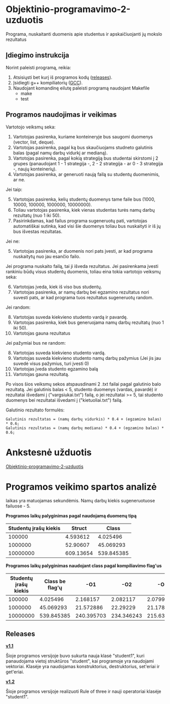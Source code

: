 # Objektinio-programavimo-2-uzduotis

Programa, nuskaitanti duomenis apie studentus ir apskaičiuojanti jų mokslo rezultatus


## Įdiegimo instrukcija

Norint paleisti programą, reikia:
1) Atsisiųsti bet kurį iš programos kodų ([releases](https://github.com/gertruda1/Objektinio-programavimo-2-uzduotis/releases)).
2) Įsidiegti g++ kompiliatorių ([GCC](https://gcc.gnu.org/)).
3) Naudojant komandinę eilutę paleisti programą naudojant Makefile
    * make
    * test

## Programos naudojimas ir veikimas

Vartotojo veiksmų seka:

1) Vartotojas pasirenka, kuriame konteineryje bus saugomi duomenys (vector, list, deque).
2) Vartotojas pasirenka, pagal ką bus skaučiuojams studneto galutinis balas (pagal namų darbų vidurkį ar medianą).
3) Vartotojas pasirenka, pagal kokią strategiją bus studentai skirstomi į 2 grupes (panaudojant 1 - 1 strategija -, 2  - 2 strategija - ar 0 - 3 strategija -, naujų konteinerių).
4) Vartotojas pasirenka, ar generuoti naują failą su studentų duomenimis, ar ne.

Jei taip:

  5) Vartotojas pasirenka, kelių studentų duomenys tame faile bus (1000, 10000, 100000, 1000000, 10000000).
  6) Toliau vartotojas pasirenka, kiek vienas studentas turės namų darbų rezultatų (nuo 1 iki 50).
  7) Pasirinkdamas, kad failus programa sugeneruotų pati, vartotojas automatiškai sutinka, kad visi šie duomenys toliau bus nuskaityti ir  iš jų bus išvestas rezultatas.

Jei ne:

  5) Vartotojas pasirenka, ar duomenis nori pats įvesti, ar kad programa nuskaitytų nuo jau esančio failo.

  Jei programa nuskaito failą, tai ji išveda rezultatus. Jei pasirenkama įvesti rankiniu būdų visus studentų duomenis, toliau eina tokia vartotojo veiksmų seka:

  6) Vartotojas įveda, kiek iš viso bus studentų.
  7) Vartotojas pasirenka, ar namų darbų bei egzamino rezultatus nori suvesti pats, ar kad programa tuos rezultatus sugeneruotų random.

 Jei random:

 8) Vartotojas suveda kiekvieno studento vardą ir pavardę.
 9) Vartotojas pasirenka, kiek bus generuojama namų darbų rezultatų (nuo 1 iki 50).
 10) Vartotojas gauna rezultatus

 Jei pažymiai bus ne random:

 8) Vartotojas suveda kiekvieno studento vardą.
 9) Vartotojas suveda kiekvieno studento namų darbų pažymius (Jei jis jau suvedė visus pažymius, turi įvesti 0)
 10) Vartotojas įveda studento egzamino balą
 11) Vartotojas gauna rezultatą.


 Po visos šios veiksmų sekos atspausdinami 2 .txt failai pagal galutinio balo rezultatą. Jei galutinis balas < 5, studento duomenys (vardas, pavardė) ir rezultatai išvedami į ("vargsiukai.txt") failą, o jei rezultatai >= 5, tai studento duomenys bei rezultatai išvedami į ("kietuoliai.txt") failą.

 Galutinio rezultato formulės:

    Galutinis rezultatas = (namų darbų vidurkis) * 0.4 + (egzamino balas) * 0.6;
    Galutinis rezultatas = (namų darbų mediana) * 0.4 + (egzamino balas) * 0.6;

# Ankstesnė užduotis

[Objektinio-programavimo-2-uzduotis](https://github.com/gertruda1/Objektinio-programavimo-2-uzduotis)

 
# Programos veikimo spartos analizė

laikas yra matuojamas sekundėmis. Namų darbų kiekis sugeneruotuose failuose - 5.

**Programos laikų palyginimas pagal naudojamą duomenų tipą**

 | Studentų įrašų kiekis | Struct | Class |
 | ---------------------- | ------- | ------ |
 | 100000 | 4.593612 | 4.025496 | 
 | 1000000 | 52.90607 | 45.069293 | 
 | 10000000 | 609.13654 | 539.845385 |

**Programos laikų palyginimas naudojant class pagal kompiliavimo flag'us**

 | Studentų įrašų kiekis | Class be flag'ų | -O1 | -O2 | -O3 |
 | ---------------------- | ------- | ------ | ---- | ------ |
 | 100000 | 4.025496 | 2.168157 | 2.082117 | 2.079964 |
 | 1000000 | 45.069293 | 21.572886 | 22.29229 | 21.178044 |
 | 10000000 | 539.845385 | 240.395703 | 234.346243 | 215.633292 |

 ## Releases

 [**v1.1**](https://github.com/gertruda1/OP-3-uzd/releases/tag/v1.1)
 
 Šioje programos versijoje buvo sukurta nauja klasė "student1", kuri panaudojama vietoj struktūros "student", kai programoje yra naudojami vektoriai. Klasėje yra naudojamas konstruktorius, destruktorius, set'eriai ir get'eriai.

[**v1.2**](https://github.com/gertruda1/OP-3-uzd/releases/tag/v1.2)

Šioje programos versijoje realizuoti Rule of three ir nauji operatoriai klasėje "student1".
